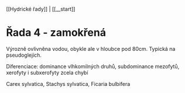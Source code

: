 [[Hydrické řady]] | [[__start]]

# Řada 4 - zamokřená

Výrozně ovlivněna vodou, obykle ale v hloubce pod 80cm. Typická na pseudoglejích.

Diferenciace: dominance vlhkomilných druhů, subdominance mezofytů, xerofyty i subxerofyty zcela chybí

Carex sylvatica, Stachys sylvatica, Ficaria bulbifera